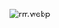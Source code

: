 ![rrr.webp](https://s3-us-west-2.amazonaws.com/secure.notion-static.com/fd764b72-8e6d-410f-a90d-dbf439cdaa27/rrr.webp)

